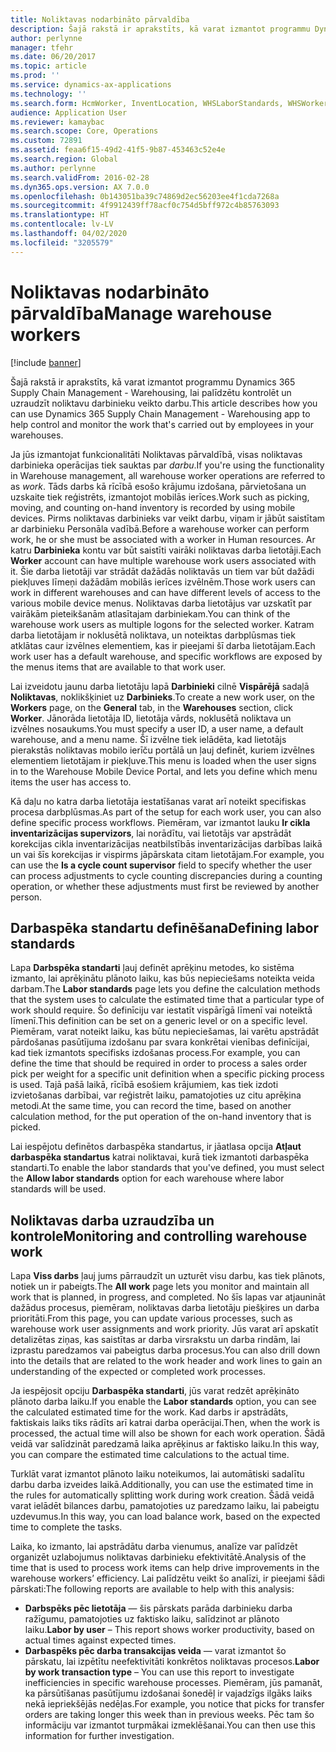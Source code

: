 ```yaml
---
title: Noliktavas nodarbināto pārvaldība
description: Šajā rakstā ir aprakstīts, kā varat izmantot programmu Dynamics 365 Supply Chain Management - Warehousing, lai palīdzētu kontrolēt un uzraudzīt noliktavu darbinieku veikto darbu.
author: perlynne
manager: tfehr
ms.date: 06/20/2017
ms.topic: article
ms.prod: ''
ms.service: dynamics-ax-applications
ms.technology: ''
ms.search.form: HcmWorker, InventLocation, WHSLaborStandards, WHSWorker, WHSWorkTable, WHSWorkTableListPage
audience: Application User
ms.reviewer: kamaybac
ms.search.scope: Core, Operations
ms.custom: 72891
ms.assetid: feaa6f15-49d2-41f5-9b87-453463c52e4e
ms.search.region: Global
ms.author: perlynne
ms.search.validFrom: 2016-02-28
ms.dyn365.ops.version: AX 7.0.0
ms.openlocfilehash: 0b143051ba39c74869d2ec56203ee4f1cda7268a
ms.sourcegitcommit: 4f9912439ff78acf0c754d5bff972c4b85763093
ms.translationtype: HT
ms.contentlocale: lv-LV
ms.lasthandoff: 04/02/2020
ms.locfileid: "3205579"
---
```

# <a name="manage-warehouse-workers"></a><span data-ttu-id="e6525-103">Noliktavas nodarbināto pārvaldība</span><span class="sxs-lookup"><span data-stu-id="e6525-103">Manage warehouse workers</span></span>

[!include [banner](../includes/banner.md)]

<span data-ttu-id="e6525-104">Šajā rakstā ir aprakstīts, kā varat izmantot programmu Dynamics 365 Supply Chain Management - Warehousing, lai palīdzētu kontrolēt un uzraudzīt noliktavu darbinieku veikto darbu.</span><span class="sxs-lookup"><span data-stu-id="e6525-104">This article describes how you can use Dynamics 365 Supply Chain Management - Warehousing app to help control and monitor the work that's carried out by employees in your warehouses.</span></span>

<span data-ttu-id="e6525-105">Ja jūs izmantojat funkcionalitāti Noliktavas pārvaldībā, visas noliktavas darbinieka operācijas tiek sauktas par *darbu*.</span><span class="sxs-lookup"><span data-stu-id="e6525-105">If you're using the functionality in Warehouse management, all warehouse worker operations are referred to as *work*.</span></span> <span data-ttu-id="e6525-106">Tāds darbs kā rīcībā esošo krājumu izdošana, pārvietošana un uzskaite tiek reģistrēts, izmantojot mobilās ierīces.</span><span class="sxs-lookup"><span data-stu-id="e6525-106">Work such as picking, moving, and counting on-hand inventory is recorded by using mobile devices.</span></span> <span data-ttu-id="e6525-107">Pirms noliktavas darbinieks var veikt darbu, viņam ir jābūt saistītam ar darbinieku Personāla vadībā.</span><span class="sxs-lookup"><span data-stu-id="e6525-107">Before a warehouse worker can perform work, he or she must be associated with a worker in Human resources.</span></span> <span data-ttu-id="e6525-108">Ar katru **Darbinieka** kontu var būt saistīti vairāki noliktavas darba lietotāji.</span><span class="sxs-lookup"><span data-stu-id="e6525-108">Each **Worker** account can have multiple warehouse work users associated with it.</span></span> <span data-ttu-id="e6525-109">Šie darba lietotāji var strādāt dažādās noliktavās un tiem var būt dažādi piekļuves līmeņi dažādām mobilās ierīces izvēlnēm.</span><span class="sxs-lookup"><span data-stu-id="e6525-109">Those work users can work in different warehouses and can have different levels of access to the various mobile device menus.</span></span> <span data-ttu-id="e6525-110">Noliktavas darba lietotājus var uzskatīt par vairākām pieteikšanām atlasītajam darbiniekam.</span><span class="sxs-lookup"><span data-stu-id="e6525-110">You can think of the warehouse work users as multiple logons for the selected worker.</span></span> <span data-ttu-id="e6525-111">Katram darba lietotājam ir noklusētā noliktava, un noteiktas darbplūsmas tiek atklātas caur izvēlnes elementiem, kas ir pieejami šī darba lietotājam.</span><span class="sxs-lookup"><span data-stu-id="e6525-111">Each work user has a default warehouse, and specific workflows are exposed by the menus items that are available to that work user.</span></span> 

<span data-ttu-id="e6525-112">Lai izveidotu jaunu darba lietotāju lapā **Darbinieki** cilnē **Vispārējā** sadaļā **Noliktavas**, noklikšķiniet uz **Darbinieks**.</span><span class="sxs-lookup"><span data-stu-id="e6525-112">To create a new work user, on the **Workers** page, on the **General** tab, in the **Warehouses** section, click **Worker**.</span></span> <span data-ttu-id="e6525-113">Jānorāda lietotāja ID, lietotāja vārds, noklusētā noliktava un izvēlnes nosaukums.</span><span class="sxs-lookup"><span data-stu-id="e6525-113">You must specify a user ID, a user name, a default warehouse, and a menu name.</span></span> <span data-ttu-id="e6525-114">Šī izvēlne tiek ielādēta, kad lietotājs pierakstās noliktavas mobilo ierīču portālā un ļauj definēt, kuriem izvēlnes elementiem lietotājam ir piekļuve.</span><span class="sxs-lookup"><span data-stu-id="e6525-114">This menu is loaded when the user signs in to the Warehouse Mobile Device Portal, and lets you define which menu items the user has access to.</span></span> 

<span data-ttu-id="e6525-115">Kā daļu no katra darba lietotāja iestatīšanas varat arī noteikt specifiskas procesa darbplūsmas.</span><span class="sxs-lookup"><span data-stu-id="e6525-115">As part of the setup for each work user, you can also define specific process workflows.</span></span> <span data-ttu-id="e6525-116">Piemēram, var izmantot lauku **Ir cikla inventarizācijas supervizors**, lai norādītu, vai lietotājs var apstrādāt korekcijas cikla inventarizācijas neatbilstībās inventarizācijas darbības laikā un vai šīs korekcijas ir vispirms jāpārskata citam lietotājam.</span><span class="sxs-lookup"><span data-stu-id="e6525-116">For example, you can use the **Is a cycle count supervisor** field to specify whether the user can process adjustments to cycle counting discrepancies during a counting operation, or whether these adjustments must first be reviewed by another person.</span></span>

## <a name="defining-labor-standards"></a><span data-ttu-id="e6525-117">Darbaspēka standartu definēšana</span><span class="sxs-lookup"><span data-stu-id="e6525-117">Defining labor standards</span></span>
<span data-ttu-id="e6525-118">Lapa **Darbspēka standarti** ļauj definēt aprēķinu metodes, ko sistēma izmanto, lai aprēķinātu plānoto laiku, kas būs nepieciešams noteikta veida darbam.</span><span class="sxs-lookup"><span data-stu-id="e6525-118">The **Labor standards** page lets you define the calculation methods that the system uses to calculate the estimated time that a particular type of work should require.</span></span> <span data-ttu-id="e6525-119">Šo definīciju var iestatīt vispārīgā līmenī vai noteiktā līmenī.</span><span class="sxs-lookup"><span data-stu-id="e6525-119">This definition can be set on a generic level or on a specific level.</span></span> <span data-ttu-id="e6525-120">Piemēram, varat noteikt laiku, kas būtu nepieciešamas, lai varētu apstrādāt pārdošanas pasūtījuma izdošanu par svara konkrētai vienības definīcijai, kad tiek izmantots specifisks izdošanas process.</span><span class="sxs-lookup"><span data-stu-id="e6525-120">For example, you can define the time that should be required in order to process a sales order pick per weight for a specific unit definition when a specific picking process is used.</span></span> <span data-ttu-id="e6525-121">Tajā pašā laikā, rīcībā esošiem krājumiem, kas tiek izdoti izvietošanas darbībai, var reģistrēt laiku, pamatojoties uz citu aprēķina metodi.</span><span class="sxs-lookup"><span data-stu-id="e6525-121">At the same time, you can record the time, based on another calculation method, for the put operation of the on-hand inventory that is picked.</span></span> 

<span data-ttu-id="e6525-122">Lai iespējotu definētos darbaspēka standartus, ir jāatlasa opcija **Atļaut darbaspēka standartus** katrai noliktavai, kurā tiek izmantoti darbaspēka standarti.</span><span class="sxs-lookup"><span data-stu-id="e6525-122">To enable the labor standards that you've defined, you must select the **Allow labor standards** option for each warehouse where labor standards will be used.</span></span>

## <a name="monitoring-and-controlling-warehouse-work"></a><span data-ttu-id="e6525-123">Noliktavas darba uzraudzība un kontrole</span><span class="sxs-lookup"><span data-stu-id="e6525-123">Monitoring and controlling warehouse work</span></span>
<span data-ttu-id="e6525-124">Lapa **Viss darbs** ļauj jums pārraudzīt un uzturēt visu darbu, kas tiek plānots, notiek un ir pabeigts.</span><span class="sxs-lookup"><span data-stu-id="e6525-124">The **All work** page lets you monitor and maintain all work that is planned, in progress, and completed.</span></span> <span data-ttu-id="e6525-125">No šīs lapas var atjaunināt dažādus procesus, piemēram, noliktavas darba lietotāju piešķires un darba prioritāti.</span><span class="sxs-lookup"><span data-stu-id="e6525-125">From this page, you can update various processes, such as warehouse work user assignments and work priority.</span></span> <span data-ttu-id="e6525-126">Jūs varat arī apskatīt detalizētas ziņas, kas saistītas ar darba virsrakstu un darba rindām, lai izprastu paredzamos vai pabeigtus darba procesus.</span><span class="sxs-lookup"><span data-stu-id="e6525-126">You can also drill down into the details that are related to the work header and work lines to gain an understanding of the expected or completed work processes.</span></span> 

<span data-ttu-id="e6525-127">Ja iespējosit opciju **Darbaspēka standarti**, jūs varat redzēt aprēķināto plānoto darba laiku.</span><span class="sxs-lookup"><span data-stu-id="e6525-127">If you enable the **Labor standards** option, you can see the calculated estimated time for the work.</span></span> <span data-ttu-id="e6525-128">Kad darbs ir apstrādāts, faktiskais laiks tiks rādīts arī katrai darba operācijai.</span><span class="sxs-lookup"><span data-stu-id="e6525-128">Then, when the work is processed, the actual time will also be shown for each work operation.</span></span> <span data-ttu-id="e6525-129">Šādā veidā var salīdzināt paredzamā laika aprēķinus ar faktisko laiku.</span><span class="sxs-lookup"><span data-stu-id="e6525-129">In this way, you can compare the estimated time calculations to the actual time.</span></span> 

<span data-ttu-id="e6525-130">Turklāt varat izmantot plānoto laiku noteikumos, lai automātiski sadalītu darbu darba izveides laikā.</span><span class="sxs-lookup"><span data-stu-id="e6525-130">Additionally, you can use the estimated time in the rules for automatically splitting work during work creation.</span></span> <span data-ttu-id="e6525-131">Šādā veidā varat ielādēt bilances darbu, pamatojoties uz paredzamo laiku, lai pabeigtu uzdevumus.</span><span class="sxs-lookup"><span data-stu-id="e6525-131">In this way, you can load balance work, based on the expected time to complete the tasks.</span></span> 

<span data-ttu-id="e6525-132">Laika, ko izmanto, lai apstrādātu darba vienumus, analīze var palīdzēt organizēt uzlabojumus noliktavas darbinieku efektivitātē.</span><span class="sxs-lookup"><span data-stu-id="e6525-132">Analysis of the time that is used to process work items can help drive improvements in the warehouse workers’ efficiency.</span></span> <span data-ttu-id="e6525-133">Lai palīdzētu veikt šo analīzi, ir pieejami šādi pārskati:</span><span class="sxs-lookup"><span data-stu-id="e6525-133">The following reports are available to help with this analysis:</span></span>

-   <span data-ttu-id="e6525-134">**Darbspēks pēc lietotāja** — šis pārskats parāda darbinieku darba ražīgumu, pamatojoties uz faktisko laiku, salīdzinot ar plānoto laiku.</span><span class="sxs-lookup"><span data-stu-id="e6525-134">**Labor by user** – This report shows worker productivity, based on actual times against expected times.</span></span>
-   <span data-ttu-id="e6525-135">**Darbaspēks pēc darba transakcijas veida** — varat izmantot šo pārskatu, lai izpētītu neefektivitāti konkrētos noliktavas procesos.</span><span class="sxs-lookup"><span data-stu-id="e6525-135">**Labor by work transaction type** – You can use this report to investigate inefficiencies in specific warehouse processes.</span></span> <span data-ttu-id="e6525-136">Piemēram, jūs pamanāt, ka pārsūtīšanas pasūtījumu izdošanai šonedēļ ir vajadzīgs ilgāks laiks nekā iepriekšējās nedēļas.</span><span class="sxs-lookup"><span data-stu-id="e6525-136">For example, you notice that picks for transfer orders are taking longer this week than in previous weeks.</span></span> <span data-ttu-id="e6525-137">Pēc tam šo informāciju var izmantot turpmākai izmeklēšanai.</span><span class="sxs-lookup"><span data-stu-id="e6525-137">You can then use this information for further investigation.</span></span>




